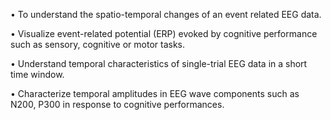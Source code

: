 •	To understand the spatio-temporal changes of an event related EEG data.

•	Visualize event-related potential (ERP) evoked by cognitive performance such as sensory, cognitive or motor tasks.

•	Understand temporal characteristics of single-trial EEG data in a short time window. 

•	Characterize temporal amplitudes in EEG wave components such as N200, P300 in response to cognitive performances.  
